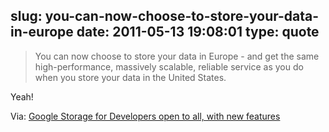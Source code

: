 slug: you-can-now-choose-to-store-your-data-in-europe
date: 2011-05-13 19:08:01
type: quote
---

> You can now choose to store your data in Europe - and get the same high-performance, massively scalable, reliable service as you do when you store your data in the United States.

Yeah!

 Via: [Google Storage for Developers open to all, with new features](http://googlecode.blogspot.com/2011/05/google-storage-for-developers-open-to.html?utm_source=feedburner&utm_medium=feed&utm_campaign=Feed%3A+blogspot%2FDcni+%28Google+Code+Blog%29)

